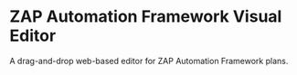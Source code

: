 # ZAP Automation Framework Visual Editor

A drag-and-drop web-based editor for ZAP Automation Framework plans.
